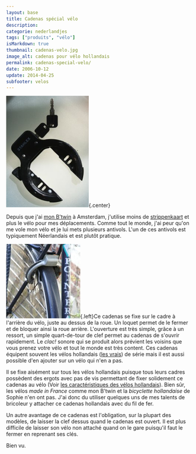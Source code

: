 ```yaml
---
layout: base
title: Cadenas spécial vélo
description: 
categorie: nederlandjes
tags: ["produits", "vélo"]
isMarkdown: true
thumbnail: cadenas-velo.jpg
image_alt: cadenas pour vélo hollandais
permalink: cadenas-special-velo/
date: 2006-10-12
update: 2014-04-25
subfooter: velos
---
```




![cadenas pour vélo hollandais](cadenas-velo.jpg){.center}


Depuis que j'ai [mon B'twin](/un-b-twin-a-amsterdam) à Amsterdam, j'utilise moins de [strippenkaart](/la-strippenkaart) et plus le vélo pour mes déplacements. Comme tout le monde, j'ai peur qu'on me vole mon vélo et je lui mets plusieurs antivols. L'un de ces antivols est typiquement Néerlandais et est plutôt pratique.

![cadenas hollandais sur vélo](cadenas-velo-200.jpg){.left}Ce cadenas se fixe sur le cadre à l'arrière du vélo, juste au dessus de la roue. Un loquet permet de le fermer et de bloquer ainsi la roue arrière. L'ouverture est très simple, grâce à un ressort, un simple quart-de-tour de clef permet au cadenas de s'ouvrir rapidement. Le *clac!* sonore qui se produit alors prévient les voisins que vous prenez votre vélo et tout le monde est très content. Ces cadenas équipent souvent les vélos hollandais ([les vrais](/plein-de-velos)) de série mais il est aussi possible d'en ajouter sur un vélo qui n'en a pas.

Il se fixe aisément sur tous les vélos hollandais puisque tous leurs cadres possèdent des ergots avec pas de vis permettant de fixer solidement ce cadenas au vélo (Voir [les caractéristiques des vélos hollandais](/plein-de-velos-hollandais)). Bien sûr, les vélos *made in France* comme mon B'twin et la *bicyclette hollandaise* de Sophie n'en ont pas. J'ai donc du utiliser quelques uns de mes talents de bricoleur y attacher ce cadenas hollandais avec du fil de fer.

Un autre avantage de ce cadenas est l'obligation, sur la plupart des modèles, de laisser la clef dessus quand le cadenas est ouvert. Il est plus difficile de laisser son vélo non attaché quand on le gare puisqu'il faut le fermer en reprenant ses clés.

Bien vu.
